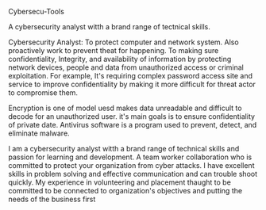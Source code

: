  Cybersecu-Tools
 
 A cybersecurity analyst witth a brand range of tectnical skills.
 
Cybersecurity Analyst: To protect computer and network system. 
Also proactively work to prevent theat for happening. To making sure confidentiality, Integrity, and availability of information
by protecting network devices, people and data from unauthorized access or criminal exploitation. For example, It's requiring complex
password access site and service to improve confidentiality by making it more difficult for threat actor to compromise them.

Encryption is one of model uesd makes data unreadable and difficult to decode for an unauthorized user. it's main goals is to ensure 
confidentiality of private date. Antivirus software is a program used to prevent, detect, and eliminate malware.

I am a cybersecurity analyst witth a brand range of technical skills and passion for learning and development. A team worker collaboration who
is committed to protect your organization from cyber attacks. I have excellent skills in problem solving and effective communication and can trouble 
shoot quickly. My experience in volunteering and placement thaught to be committed to be connected to organization's objectives and putting the needs
of the business first

